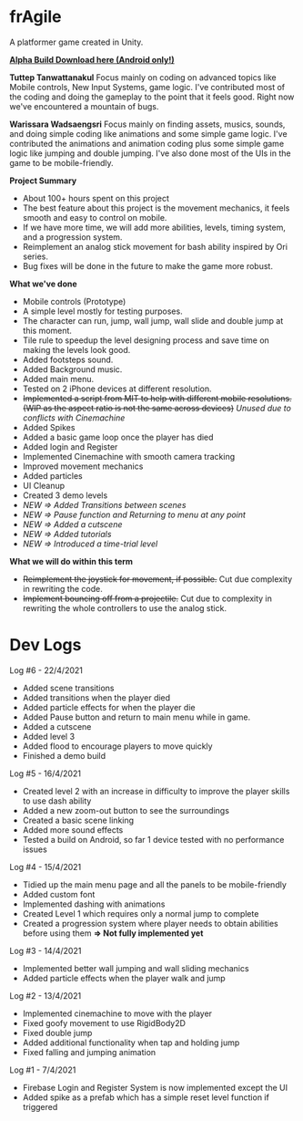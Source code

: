 # frAgile
A platformer game created in Unity.

[**Alpha Build Download here (Android only!)**](https://drive.google.com/file/d/18CDpixyDLu_hu3gzmogiqANV6D6OnPYw/view?usp=sharing)

**Tuttep Tanwattanakul**
Focus mainly on coding on advanced topics like Mobile controls, New Input Systems, game logic. I've contributed most of the coding and doing the gameplay to the point that it feels good. Right now we've encountered a mountain of bugs.

**Warissara Wadsaengsri**
Focus mainly on finding assets, musics, sounds, and doing simple coding like animations and some simple game logic. I've contributed the animations and animation coding plus some simple game logic like jumping and double jumping. I've also done most of the UIs in the game to be mobile-friendly.

**Project Summary**
- About 100+ hours spent on this project
- The best feature about this project is the movement mechanics, it feels smooth and easy to control on mobile.
- If we have more time, we will add more abilities, levels, timing system, and a progression system.
- Reimplement an analog stick movement for bash ability inspired by Ori series.
- Bug fixes will be done in the future to make the game more robust.

**What we've done**
- Mobile controls (Prototype)
- A simple level mostly for testing purposes.
- The character can run, jump, wall jump, wall slide and double jump at this moment.
- Tile rule to speedup the level designing process and save time on making the levels look good.
- Added footsteps sound.
- Added Background music.
- Added main menu.
- Tested on 2 iPhone devices at different resolution.
- ~~Implemented a script from MIT to help with different mobile resolutions. (WIP as the aspect ratio is not the same across devices)~~ *Unused due to conflicts with Cinemachine*
- Added Spikes
- Added a basic game loop once the player has died
- Added login and Register
- Implemented Cinemachine with smooth camera tracking
- Improved movement mechanics
- Added particles
- UI Cleanup
- Created 3 demo levels
- *NEW => Added Transitions between scenes*
- *NEW => Pause function and Returning to menu at any point*
- *NEW => Added a cutscene*
- *NEW => Added tutorials*
- *NEW => Introduced a time-trial level*

**What we will do within this term**
- ~~Reimplement the joystick for movement, if possible.~~ Cut due complexity in rewriting the code.
- ~~Implement bouncing off from a projectile.~~ Cut due to complexity in rewriting the whole controllers to use the analog stick.

# Dev Logs

Log #6 - 22/4/2021
- Added scene transitions
- Added transitions when the player died
- Added particle effects for when the player die
- Added Pause button and return to main menu while in game.
- Added a cutscene
- Added level 3
- Added flood to encourage players to move quickly
- Finished a demo build

Log #5 - 16/4/2021
- Created level 2 with an increase in difficulty to improve the player skills to use dash ability
- Added a new zoom-out button to see the surroundings
- Created a basic scene linking
- Added more sound effects
- Tested a build on Android, so far 1 device tested with no performance issues

Log #4 - 15/4/2021
- Tidied up the main menu page and all the panels to be mobile-friendly
- Added custom font
- Implemented dashing with animations
- Created Level 1 which requires only a normal jump to complete
- Created a progression system where player needs to obtain abilities before using them **=> Not fully implemented yet**

Log #3 - 14/4/2021
- Implemented better wall jumping and wall sliding mechanics
- Added particle effects when the player walk and jump

Log #2 - 13/4/2021
- Implemented cinemachine to move with the player
- Fixed goofy movement to use RigidBody2D
- Fixed double jump
- Added additional functionality when tap and holding jump
- Fixed falling and jumping animation

Log #1 - 7/4/2021
- Firebase Login and Register System is now implemented except the UI
- Added spike as a prefab which has a simple reset level function if triggered
